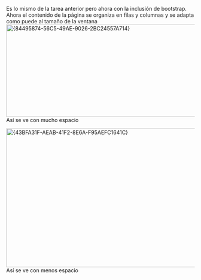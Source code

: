 Es lo mismo de la tarea anterior pero ahora con la inclusión de bootstrap. Ahora el contenido de la página se organiza en filas y columnas y se adapta como puede al tamaño de la ventana
<img width="1881" height="247" alt="{84495874-56C5-49AE-9026-2BC24557A714}" src="https://github.com/user-attachments/assets/45c14314-f11a-48ed-8086-b6e378ae900f" />
Así se ve con mucho espacio

<img width="923" height="371" alt="{43BFA31F-AEAB-41F2-8E6A-F95AEFC1641C}" src="https://github.com/user-attachments/assets/f140636f-ae52-435e-8d2b-bc3555530150" />
Así se ve con menos espacio

